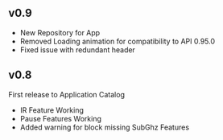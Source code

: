 ## v0.9

- New Repository for App 
- Removed Loading animation for compatibility to API 0.95.0
- Fixed issue with redundant header

## v0.8

First release to Application Catalog
- IR Feature Working
- Pause Features Working 
- Added warning for block missing SubGhz Features
